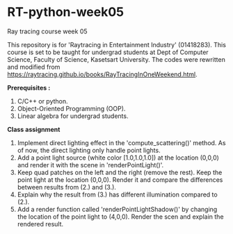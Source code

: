 # RT-python-week05
Ray tracing course week 05

This repository is for 'Raytracing in Entertainment Industry' (01418283).
This course is set to be taught for undergrad students at Dept of Computer Science, Faculty of Science, Kasetsart University.
The codes were rewritten and modified from https://raytracing.github.io/books/RayTracingInOneWeekend.html.

**Prerequisites :**
1. C/C++ or python.
2. Object-Oriented Programming (OOP).
3. Linear algebra for undergrad students.


**Class assignment**

1. Implement direct lighting effect in the 'compute_scattering()' method. As of now, the direct lighting only handle point lights.
2. Add a point light source (white color [1.0,1.0,1.0]) at the location (0,0,0) and render it with the scene in 'renderPointLight()'.
3. Keep quad patches on the left and the right (remove the rest). Keep the point light at the location (0,0,0). Render it and compare the differences between results from (2.) and (3.). 
4. Explain why the result from (3.) has different illumination compared to (2.).
5. Add a render function called 'renderPointLightShadow()' by changing the location of the point light to (4,0,0). Render the scen and explain the rendered result.

